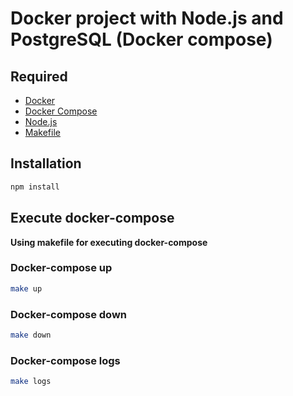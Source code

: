 # Docker project with Node.js and PostgreSQL (Docker compose)

## Required

- [Docker](https://www.docker.com/)
- [Docker Compose](https://docs.docker.com/compose/)
- [Node.js](https://nodejs.org/)
- [Makefile](https://en.wikipedia.org/wiki/Makefile)

## Installation

```bash
npm install
```

## Execute docker-compose

**Using makefile for executing docker-compose**

### Docker-compose up

```bash
make up
```

### Docker-compose down

```bash
make down
```

### Docker-compose logs

```bash
make logs
```
